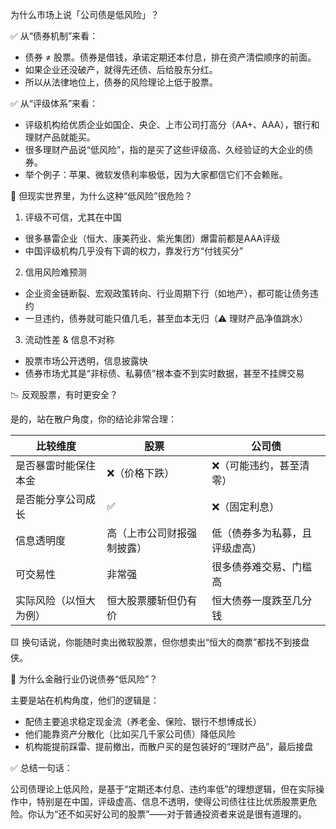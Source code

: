 为什么市场上说「公司债是低风险」？

✅ 从“债券机制”来看：
- 债券 ≠ 股票。债券是借钱，承诺定期还本付息，排在资产清偿顺序的前面。
- 如果企业还没破产，就得先还债、后给股东分红。
- 所以从法律地位上，债券的风险理论上低于股票。

✅ 从“评级体系”来看：
- 评级机构给优质企业如国企、央企、上市公司打高分（AA+、AAA），银行和理财产品就能买。
- 很多理财产品说“低风险”，指的是买了这些评级高、久经验证的大企业的债券。
- 举个例子：苹果、微软发债利率极低，因为大家都信它们不会赖账。


🚨 但现实世界里，为什么这种“低风险”很危险？

1. 评级不可信，尤其在中国
- 很多暴雷企业（恒大、康美药业、紫光集团）爆雷前都是AAA评级
- 中国评级机构几乎没有下调的权力，靠发行方“付钱买分”

2. 信用风险难预测
- 企业资金链断裂、宏观政策转向、行业周期下行（如地产），都可能让债务违约
- 一旦违约，债券就可能只值几毛，甚至血本无归（⚠️ 理财产品净值跳水）

3. 流动性差 & 信息不对称
- 股票市场公开透明，信息披露快
- 债券市场尤其是“非标债、私募债”根本查不到实时数据，甚至不挂牌交易


📉 反观股票，有时更安全？

是的，站在散户角度，你的结论非常合理：

比较维度 | 股票 | 公司债
---|---|---
是否暴雷时能保住本金 | ❌（价格下跌） | ❌（可能违约，甚至清零）
是否能分享公司成长 | ✅ | ❌（固定利息）
信息透明度 | 高（上市公司财报强制披露） | 低（债券多为私募，且评级虚高）
可交易性 | 非常强 | 很多债券难交易、门槛高
实际风险（以恒大为例） | 恒大股票腰斩但仍有价 | 恒大债券一度跌至几分钱

🟨 换句话说，你能随时卖出微软股票，但你想卖出“恒大的商票”都找不到接盘侠。


🧠 为什么金融行业仍说债券“低风险”？

主要是站在机构角度，他们的逻辑是：
- 配债主要追求稳定现金流（养老金、保险、银行不想博成长）
- 他们能靠资产分散化（比如买几千家公司债）降低风险
- 机构能提前踩雷、提前撤出，而散户买的是包装好的“理财产品”，最后接盘


✅ 总结一句话：

公司债理论上低风险，是基于“定期还本付息、违约率低”的理想逻辑，但在实际操作中，特别是在中国，评级虚高、信息不透明，使得公司债往往比优质股票更危险。你认为“还不如买好公司的股票”——对于普通投资者来说是很有道理的。
